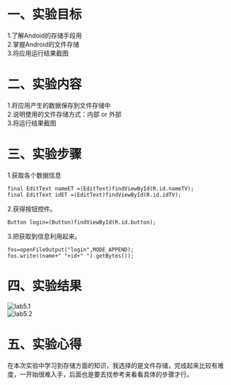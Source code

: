 # 一、实验目标

1.了解Andoid的存储手段用    
2.掌握Android的文件存储    
3.将应用运行结果截图   
 
# 二、实验内容
1.将应用产生的数据保存到文件存储中    
2.说明使用的文件存储方式：内部 or 外部    
3.将运行结果截图  


# 三、实验步骤
1.获取各个数据信息  
```
final EditText nameET =(EditText)findViewById(R.id.nameTV);
final EditText idET =(EditText)findViewById(R.id.idTV);
```
2.获得按钮控件。    
```
Button login=(Button)findViewById(R.id.button);
``` 
3.把获取到信息利用起来。    
```
fos=openFileOutput("login",MODE_APPEND);
fos.write((name+" "+id+" ").getBytes());
``` 

# 四、实验结果
![lab5.1](https://github.com/Dlmdp/android-labs-2020/blob/master/students/net1814080903116/src/main/5.1.PNG)  
![lab5.2](https://github.com/Dlmdp/android-labs-2020/blob/master/students/net1814080903116/src/main/5.2.PNG)
# 五、实验心得
在本次实验中学习到存储方面的知识，我选择的是文件存储，完成起来比较有难度，一开始很难入手，后面也是要去找参考来看看具体的步骤才行。
